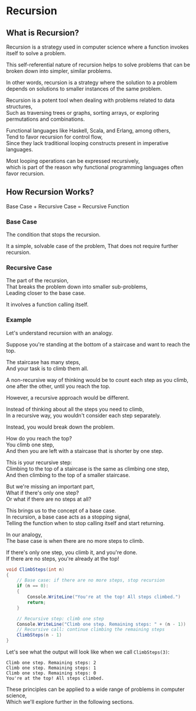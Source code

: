 # Recursion

## What is Recursion?

Recursion is a strategy used in computer science where a function invokes itself to solve a problem.

This self-referential nature of recursion helps to solve problems that can be broken down into simpler, similar problems.

In other words, recursion is a strategy where the solution to a problem depends on solutions to smaller instances of the same problem.

Recursion is a potent tool when dealing with problems related to data structures,  
Such as traversing trees or graphs, sorting arrays, or exploring permutations and combinations.

Functional languages like Haskell, Scala, and Erlang, among others,  
Tend to favor recursion for control flow,  
Since they lack traditional looping constructs present in imperative languages.

Most looping operations can be expressed recursively,  
which is part of the reason why functional programming languages often favor recursion.

## How Recursion Works?

Base Case + Recursive Case = Recursive Function

### Base Case

The condition that stops the recursion.

It a simple, solvable case of the problem,
That does not require further recursion.

### Recursive Case

The part of the recursion,  
That breaks the problem down into smaller sub-problems,  
Leading closer to the base case.

It involves a function calling itself.

### Example

Let's understand recursion with an analogy.

Suppose you're standing at the bottom of a staircase and want to reach the top.

The staircase has many steps,  
And your task is to climb them all.

A non-recursive way of thinking would be to count each step as you climb, one after the other, until you reach the top.

However, a recursive approach would be different.

Instead of thinking about all the steps you need to climb,  
In a recursive way, you wouldn't consider each step separately.

Instead, you would break down the problem.

How do you reach the top?  
You climb one step,  
And then you are left with a staircase that is shorter by one step.

This is your recursive step:  
Climbing to the top of a staircase is the same as climbing one step,  
And then climbing to the top of a smaller staircase.

But we're missing an important part,  
What if there's only one step?  
Or what if there are no steps at all?

This brings us to the concept of a base case.  
In recursion, a base case acts as a stopping signal,  
Telling the function when to stop calling itself and start returning.

In our analogy,  
The base case is when there are no more steps to climb.

If there's only one step, you climb it, and you're done.  
If there are no steps, you're already at the top!

```cs
void ClimbSteps(int n)
{
    // Base case: if there are no more steps, stop recursion
    if (n == 0):
    {
        Console.WriteLine("You're at the top! All steps climbed.")
        return;
    }

    // Recursive step: climb one step
    Console.WriteLine("Climb one step. Remaining steps: " + (n - 1))
    // Recursive call: continue climbing the remaining steps
    ClimbSteps(n - 1)
}
```

Let's see what the output will look like when we call `ClimbSteps(3)`:

```console
Climb one step. Remaining steps: 2
Climb one step. Remaining steps: 1
Climb one step. Remaining steps: 0
You're at the top! All steps climbed.
```

These principles can be applied to a wide range of problems in computer science,  
Which we'll explore further in the following sections.
